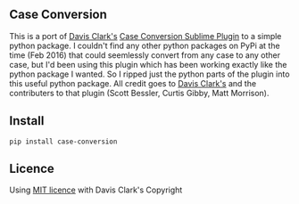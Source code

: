 ## Case Conversion
This is a port of [Davis Clark's](https://github.com/jdc0589) [Case Conversion Sublime Plugin](https://github.com/jdc0589/CaseConversion) to a simple python package. I couldn't find any other python packages on PyPi at the time (Feb 2016) that could seemlessly convert from any case to any other case, but I'd been using this plugin which has been working exactly like the python package I wanted. So I ripped just the python parts of the plugin into this useful python package. All credit goes to [Davis Clark's](https://github.com/jdc0589) and the contributers to that plugin (Scott Bessler, Curtis Gibby, Matt Morrison).

## Install

```
pip install case-conversion
```

## Licence

Using [MIT licence](LICENSE.txt) with Davis Clark's Copyright
